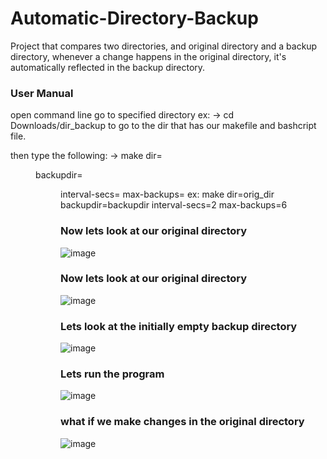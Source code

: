 # Automatic-Directory-Backup
Project that compares two directories, and original directory and a backup directory, whenever a change happens in the original directory, it's automatically reflected in the backup directory.

### User Manual
open command line
go to specified directory
ex:
-> cd Downloads/dir_backup
to go to the dir that has our makefile and bashcript file.

then type the following:
-> make dir=<dir to be recovered> backupdir=<dir in which to recover> interval-secs=<time in secs to periodically recover> max-backups=<max number of files to be kept>
ex:
make dir=orig_dir backupdir=backupdir interval-secs=2 max-backups=6

### Now lets look at our original directory
![image](https://images/1.png)

### Now lets look at our original directory
![image](https://images/1.png)

### Lets look at the initially empty backup directory
![image](https://images/2.png)

### Lets run the program
![image](https://images/3.png)

### what if we make changes in the original directory
![image](https://images/4.png)

